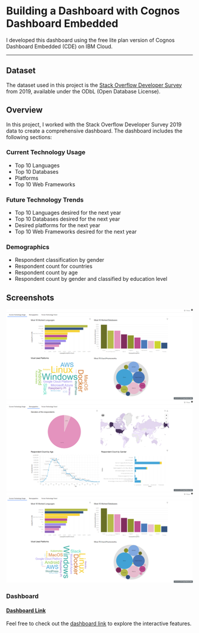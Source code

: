# Building a Dashboard with Cognos Dashboard Embedded

I developed this dashboard using the free lite plan version of Cognos Dashboard Embedded (CDE) on IBM Cloud.

---

## Dataset

The dataset used in this project is the [Stack Overflow Developer Survey](https://stackoverflow.blog/2019/04/09/the-2019-stack-overflow-developer-survey-results-are-in) from 2019, available under the ODbL (Open Database License).

## Overview

In this project, I worked with the Stack Overflow Developer Survey 2019 data to create a comprehensive dashboard. The dashboard includes the following sections:

### Current Technology Usage

- Top 10 Languages
- Top 10 Databases
- Platforms
- Top 10 Web Frameworks

### Future Technology Trends

- Top 10 Languages desired for the next year
- Top 10 Databases desired for the next year
- Desired platforms for the next year
- Top 10 Web Frameworks desired for the next year

### Demographics

- Respondent classification by gender
- Respondent count for countries
- Respondent count by age
- Respondent count by gender and classified by education level

## Screenshots

![Current Technology Usage](images/current_technology_usage.png)
![Demographics](images/demographics.png)
![Future Technology Trends](images/future_technology_trend.png)

### Dashboard

#### [Dashboard Link](https://dataplatform.cloud.ibm.com/dashboards/5a650915-db43-4ef7-bd93-8c7bed5aea83/view/6735e12101a91bcf47e1c8e407ca7d037a612d5ababb8303d1827b495c312297f33d17c5c87b4d5cd2100062fbbf1508c0)

Feel free to check out the [dashboard link](https://dataplatform.cloud.ibm.com/dashboards/5a650915-db43-4ef7-bd93-8c7bed5aea83/view/6735e12101a91bcf47e1c8e407ca7d037a612d5ababb8303d1827b495c312297f33d17c5c87b4d5cd2100062fbbf1508c0) to explore the interactive features.

